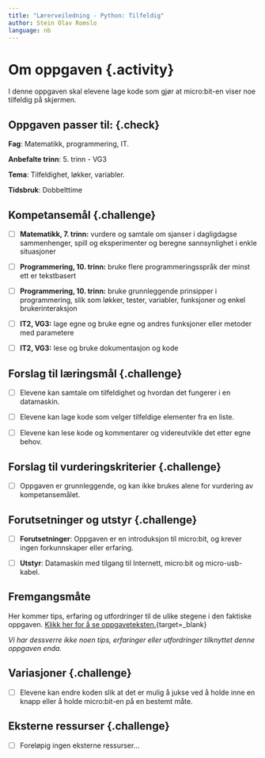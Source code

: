 ```yaml
---
title: "Lærerveiledning - Python: Tilfeldig"
author: Stein Olav Romslo
language: nb
---
```



# Om oppgaven {.activity}

I denne oppgaven skal elevene lage kode som gjør at micro:bit-en viser noe
tilfeldig på skjermen.

## Oppgaven passer til: {.check}

__Fag__: Matematikk, programmering, IT.

__Anbefalte trinn__: 5. trinn - VG3

__Tema__: Tilfeldighet, løkker, variabler.

__Tidsbruk__: Dobbelttime

## Kompetansemål {.challenge}

- [ ] __Matematikk, 7. trinn:__ vurdere og samtale om sjanser i dagligdagse
  sammenhenger, spill og eksperimenter og beregne sannsynlighet i enkle
  situasjoner

- [ ] __Programmering, 10. trinn:__ bruke flere programmeringsspråk der minst
  ett er tekstbasert

- [ ] __Programmering, 10. trinn:__ bruke grunnleggende prinsipper i
  programmering, slik som løkker, tester, variabler, funksjoner og enkel
  brukerinteraksjon

- [ ] __IT2, VG3:__ lage egne og bruke egne og andres funksjoner eller metoder
  med parametere

- [ ] __IT2, VG3:__ lese og bruke dokumentasjon og kode

## Forslag til læringsmål {.challenge}

- [ ] Elevene kan samtale om tilfeldighet og hvordan det fungerer i en
  datamaskin.

- [ ] Elevene kan lage kode som velger tilfeldige elementer fra en liste.

- [ ] Elevene kan lese kode og kommentarer og videreutvikle det etter egne
  behov.

## Forslag til vurderingskriterier {.challenge}

- [ ] Oppgaven er grunnleggende, og kan ikke brukes alene for vurdering av
  kompetansemålet.

## Forutsetninger og utstyr {.challenge}

- [ ] __Forutsetninger__: Oppgaven er en introduksjon til micro:bit, og krever
  ingen forkunnskaper eller erfaring.

- [ ] __Utstyr__: Datamaskin med tilgang til Internett, micro:bit og
  micro-usb-kabel.

## Fremgangsmåte

Her kommer tips, erfaring og utfordringer til de ulike stegene i den faktiske
oppgaven. [Klikk her for å se
oppgaveteksten.](../python_random/python_random_nb.html){target=_blank}

_Vi har dessverre ikke noen tips, erfaringer eller utfordringer tilknyttet denne
oppgaven enda._

## Variasjoner {.challenge}

- [ ] Elevene kan endre koden slik at det er mulig å jukse ved å holde inne en
  knapp eller å holde micro:bit-en på en bestemt måte.

## Eksterne ressurser {.challenge}

- [ ] Foreløpig ingen eksterne ressurser...
